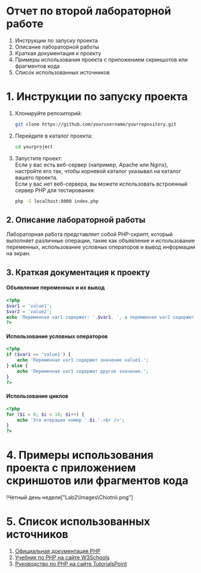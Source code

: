 # Отчет по второй лабораторной работе

1. Инструкции по запуску проекта
2. Описание лабораторной работы
3. Краткая документация к проекту
4. Примеры использования проекта с приложением скриншотов или фрагментов кода
5. Список использованных источников

# 1. Инструкции по запуску проекта

1. Клонируйте репозиторий:
   ```bash
   git clone https://github.com/yourusername/yourrepository.git
   ```
2. Перейдите в каталог проекта:
   ```bash 
   cd yourproject
   ```
3. Запустите проект:  
   Если у вас есть веб-сервер (например, Apache или Nginx), настройте его так, чтобы корневой каталог указывал на каталог вашего проекта.  
   Если у вас нет веб-сервера, вы можете использовать встроенный сервер PHP для тестирования:
   ```bash 
   php -S localhost:8000 index.php
   ```

## 2. Описание лабораторной работы

Лабораторная работа представляет собой PHP-скрипт, который выполняет различные операции, такие как объявление и использование переменных, использование условных операторов и вывод информации на экран.

## 3. Краткая документация к проекту

#### Объявление переменных и их вывод

```php
<?php
$var1 = 'value1';
$var2 = 'value2';
echo 'Переменная var1 содержит: '.$var1. ', а переменная var2 содержит: '.$var2 . '.';
?>
```

#### Использование условных операторов

```php
<?php
if ($var1 == 'value1') {
    echo 'Переменная var1 содержит значение value1.';
} else {
    echo 'Переменная var1 содержит другое значение.';
}
?>
```

#### Использование циклов

```php
<?php
for ($i = 0; $i < 10; $i++) {
    echo 'Это итерация номер '.$i.'.<br />';
}
?>
```

# 4. Примеры использования проекта с приложением скриншотов или фрагментов кода

!Четный день недели["Lab2\Images\Chiotnii.png"]



# 5. Список использованных источников

1. [Официальная документация PHP](https://www.php.net/manual/ru/)
2. [Учебник по PHP на сайте W3Schools](https://www.w3schools.com/php/)
3. [Руководство по PHP на сайте TutorialsPoint](https://www.tutorialspoint.com/php/index.htm)

